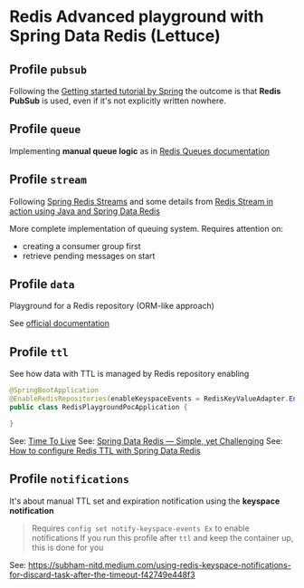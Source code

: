 # Redis Advanced playground with Spring Data Redis (Lettuce)

## Profile `pubsub`

Following the [Getting started tutorial by Spring](https://spring.io/guides/gs/messaging-redis)
the outcome is that **Redis PubSub** is used, even if it's not explicitly written nowhere.

## Profile `queue`

Implementing **manual queue logic** as in [Redis Queues documentation](https://redis.io/glossary/redis-queue/)

## Profile `stream`

Following [Spring Redis Streams](https://docs.spring.io/spring-data/redis/reference/redis/redis-streams.html#redis.streams.receive.containers)
and some details from [Redis Stream in action using Java and Spring Data Redis](https://medium.com/@amitptl.in/redis-stream-in-action-using-java-and-spring-data-redis-a73257f9a281)

More complete implementation of queuing system. Requires attention on:

* creating a consumer group first
* retrieve pending messages on start

## Profile `data`

Playground for a Redis repository (ORM-like approach)

See [official documentation](https://redis.io/learn/develop/java/redis-and-spring-course)

## Profile `ttl`

See how data with TTL is managed by Redis repository enabling

```java
@SpringBootApplication
@EnableRedisRepositories(enableKeyspaceEvents = RedisKeyValueAdapter.EnableKeyspaceEvents.ON_STARTUP)
public class RedisPlaygroundPocApplication {

}
```
See: [Time To Live](https://docs.spring.io/spring-data/redis/reference/redis/redis-repositories/expirations.html)
See: [Spring Data Redis — Simple, yet Challenging](https://europace.de/spring-data-redis-simple-yet-challenging/)
See: [How to configure Redis TTL with Spring Data Redis](https://www.baeldung.com/spring-data-redis-ttl#redis-key-expiration-event)

## Profile `notifications`

It's about manual TTL set and expiration notification using the **keyspace notification**

> Requires `config set notify-keyspace-events Ex` to enable notifications
> If you run this profile after `ttl` and keep the container up, this is done for you

See: https://subham-nitd.medium.com/using-redis-keyspace-notifications-for-discard-task-after-the-timeout-f42749e448f3